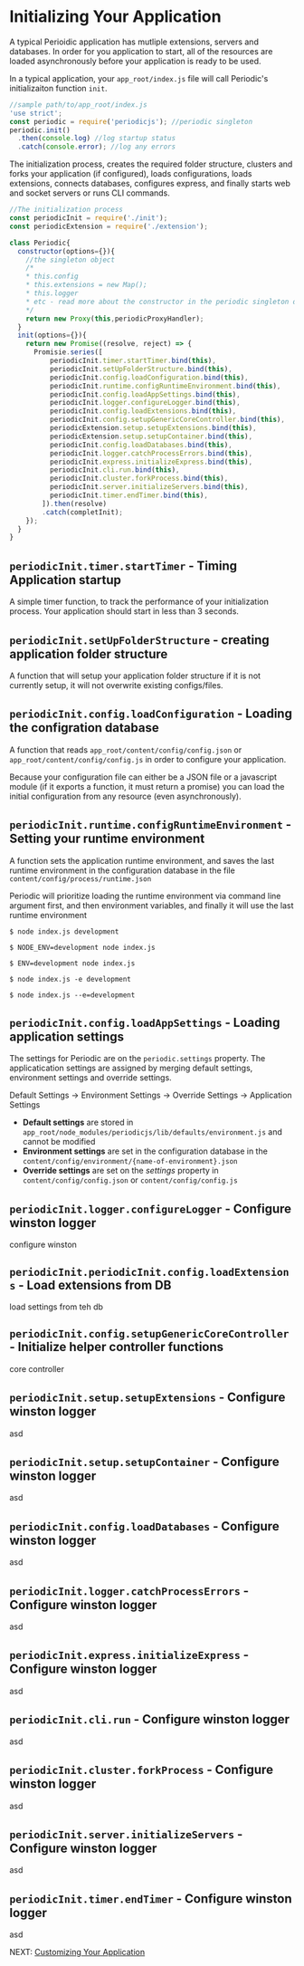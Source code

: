 # Initializing Your Application

A typical Perioidic application has mutliple extensions, servers and databases. In order for you application to start, all of the resources are loaded asynchronously before your application is ready to be used.

In a typical application, your `app_root/index.js` file will call Periodic's initializaiton function `init`.

```javascript
//sample path/to/app_root/index.js
'use strict';
const periodic = require('periodicjs'); //periodic singleton
periodic.init()
  .then(console.log) //log startup status
  .catch(console.error); //log any errors
```

The initialization process, creates the required folder structure, clusters and forks your application (if configured), loads configurations, loads extensions, connects databases, configures express, and finally starts web and socket servers or runs CLI commands.

```javascript
//The initialization process
const periodicInit = require('./init');
const periodicExtension = require('./extension');

class Periodic{
  constructor(options={}){
    //the singleton object
    /*
    * this.config
    * this.extensions = new Map();
    * this.logger
    * etc - read more about the constructor in the periodic singleton documentation
    */
    return new Proxy(this,periodicProxyHandler);
  }
  init(options={}){
    return new Promise((resolve, reject) => {
      Promisie.series([
          periodicInit.timer.startTimer.bind(this),
          periodicInit.setUpFolderStructure.bind(this),
          periodicInit.config.loadConfiguration.bind(this),
          periodicInit.runtime.configRuntimeEnvironment.bind(this),
          periodicInit.config.loadAppSettings.bind(this),
          periodicInit.logger.configureLogger.bind(this),
          periodicInit.config.loadExtensions.bind(this),
          periodicInit.config.setupGenericCoreController.bind(this),
          periodicExtension.setup.setupExtensions.bind(this),
          periodicExtension.setup.setupContainer.bind(this),
          periodicInit.config.loadDatabases.bind(this),
          periodicInit.logger.catchProcessErrors.bind(this),
          periodicInit.express.initializeExpress.bind(this),
          periodicInit.cli.run.bind(this),
          periodicInit.cluster.forkProcess.bind(this),
          periodicInit.server.initializeServers.bind(this),
          periodicInit.timer.endTimer.bind(this),
        ]).then(resolve)
        .catch(completInit);
    });
  }
}
```

## `periodicInit.timer.startTimer` - Timing Application startup

A simple timer function, to track the performance of your initialization process. Your application should start in less than 3 seconds.

## `periodicInit.setUpFolderStructure` - creating application folder structure 

A function that will setup your application folder structure if it is not currently setup, it will not overwrite existing configs/files.

## `periodicInit.config.loadConfiguration` - Loading the configration database 

A function that reads `app_root/content/config/config.json` or `app_root/content/config/config.js` in order to configure your application.

Because your configuration file can either be a JSON file or a javascript module (if it exports a function, it must return a promise) you can load the initial configuration from any resource (even asynchronously).


## `periodicInit.runtime.configRuntimeEnvironment` - Setting your runtime environment

A function sets the application runtime environment, and saves the last runtime environment in the configuration database in the file `content/config/process/runtime.json`

Periodic will prioritize loading the runtime environment via command line argument first, and then environment variables, and finally it will use the last runtime environment

```
$ node index.js development
```
```
$ NODE_ENV=development node index.js
```
```
$ ENV=development node index.js
```
```
$ node index.js -e development
```
```
$ node index.js --e=development
```

## `periodicInit.config.loadAppSettings` - Loading application settings

The settings for Periodic are on the `periodic.settings` property. The applicatication settings are assigned by merging default settings, environment settings and override settings.

Default Settings -> Environment Settings -> Override Settings -> Application Settings

* **Default settings** are stored in  `app_root/node_modules/periodicjs/lib/defaults/environment.js` and cannot be modified
* **Environment settings** are set in the configuration database in the `content/config/environment/{name-of-environment}.json`
* **Override settings** are set on the _settings_ property in `content/config/config.json` or `content/config/config.js`


## `periodicInit.logger.configureLogger` - Configure winston logger

configure winston

## `periodicInit.periodicInit.config.loadExtensions` - Load extensions from DB

load settings from teh db

## `periodicInit.config.setupGenericCoreController` - Initialize helper controller functions

core controller

## `periodicInit.setup.setupExtensions` - Configure winston logger

asd

## `periodicInit.setup.setupContainer` - Configure winston logger

asd

## `periodicInit.config.loadDatabases` - Configure winston logger

asd

## `periodicInit.logger.catchProcessErrors` - Configure winston logger

asd
## `periodicInit.express.initializeExpress` - Configure winston logger

asd

## `periodicInit.cli.run` - Configure winston logger

asd

## `periodicInit.cluster.forkProcess` - Configure winston logger

asd

## `periodicInit.server.initializeServers` - Configure winston logger

asd

## `periodicInit.timer.endTimer` - Configure winston logger

asd


NEXT: [ Customizing Your Application ](https://github.com/repetere/periodicjs/blob/master/doc/overview/05-customization.md)
